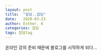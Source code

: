 ```yaml
---
layout: post
title:  "잡담..잡담"
date:   2020-03-23
author: Esther. K
categories: 잡담
tags: 잡담tag
---
```



온라인 강의 준비 때문에 블로그를 시작하게 되다...
